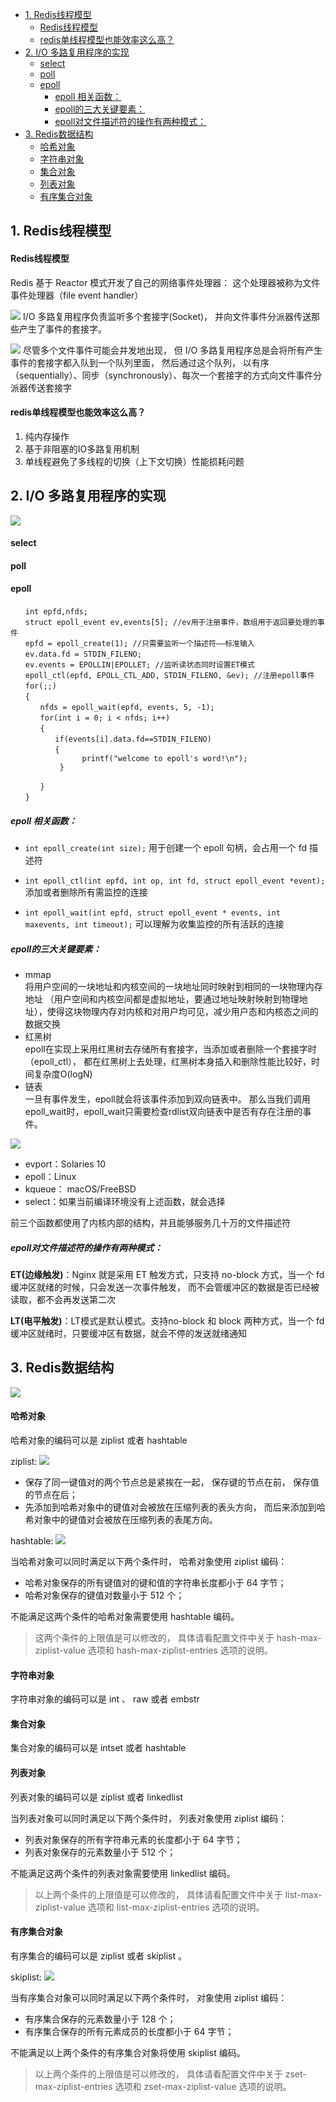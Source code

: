<!-- MarkdownTOC levels="1,2,3,4,5" autolink="true"  style="unordered" -->

- [1. Redis线程模型](#1-redis%E7%BA%BF%E7%A8%8B%E6%A8%A1%E5%9E%8B)
	- [Redis线程模型](#redis%E7%BA%BF%E7%A8%8B%E6%A8%A1%E5%9E%8B)
	- [redis单线程模型也能效率这么高？](#redis%E5%8D%95%E7%BA%BF%E7%A8%8B%E6%A8%A1%E5%9E%8B%E4%B9%9F%E8%83%BD%E6%95%88%E7%8E%87%E8%BF%99%E4%B9%88%E9%AB%98%EF%BC%9F)
- [2. I/O 多路复用程序的实现](#2-io-%E5%A4%9A%E8%B7%AF%E5%A4%8D%E7%94%A8%E7%A8%8B%E5%BA%8F%E7%9A%84%E5%AE%9E%E7%8E%B0)
	- [select](#select)
	- [poll](#poll)
	- [epoll](#epoll)
		- [epoll 相关函数：](#epoll-%E7%9B%B8%E5%85%B3%E5%87%BD%E6%95%B0%EF%BC%9A)
		- [epoll的三大关键要素：](#epoll%E7%9A%84%E4%B8%89%E5%A4%A7%E5%85%B3%E9%94%AE%E8%A6%81%E7%B4%A0%EF%BC%9A)
		- [epoll对文件描述符的操作有两种模式：](#epoll%E5%AF%B9%E6%96%87%E4%BB%B6%E6%8F%8F%E8%BF%B0%E7%AC%A6%E7%9A%84%E6%93%8D%E4%BD%9C%E6%9C%89%E4%B8%A4%E7%A7%8D%E6%A8%A1%E5%BC%8F%EF%BC%9A)
- [3. Redis数据结构](#3-redis%E6%95%B0%E6%8D%AE%E7%BB%93%E6%9E%84)
	- [哈希对象](#%E5%93%88%E5%B8%8C%E5%AF%B9%E8%B1%A1)
	- [字符串对象](#%E5%AD%97%E7%AC%A6%E4%B8%B2%E5%AF%B9%E8%B1%A1)
	- [集合对象](#%E9%9B%86%E5%90%88%E5%AF%B9%E8%B1%A1)
	- [列表对象](#%E5%88%97%E8%A1%A8%E5%AF%B9%E8%B1%A1)
	- [有序集合对象](#%E6%9C%89%E5%BA%8F%E9%9B%86%E5%90%88%E5%AF%B9%E8%B1%A1)

<!-- /MarkdownTOC -->



## 1. Redis线程模型
#### Redis线程模型

Redis 基于 Reactor 模式开发了自己的网络事件处理器： 这个处理器被称为文件事件处理器（file event handler）

![](./img/redis1.png)
I/O 多路复用程序负责监听多个套接字(Socket)， 并向文件事件分派器传送那些产生了事件的套接字。

![](./img/2.png)
尽管多个文件事件可能会并发地出现， 但 I/O 多路复用程序总是会将所有产生事件的套接字都入队到一个队列里面，
然后通过这个队列， 以有序（sequentially）、同步（synchronously）、每次一个套接字的方式向文件事件分派器传送套接字


#### redis单线程模型也能效率这么高？

1. 纯内存操作
2. 基于非阻塞的IO多路复用机制
3. 单线程避免了多线程的切换（上下文切换）性能损耗问题


## 2. I/O 多路复用程序的实现

![](./img/3.png)

#### select

#### poll

#### epoll

```
　　int epfd,nfds;
　　struct epoll_event ev,events[5]; //ev用于注册事件，数组用于返回要处理的事件
　　epfd = epoll_create(1); //只需要监听一个描述符——标准输入
　　ev.data.fd = STDIN_FILENO;
　　ev.events = EPOLLIN|EPOLLET; //监听读状态同时设置ET模式
　　epoll_ctl(epfd, EPOLL_CTL_ADD, STDIN_FILENO, &ev); //注册epoll事件
　　for(;;)
　　{
　　　　nfds = epoll_wait(epfd, events, 5, -1);
　　　　for(int i = 0; i < nfds; i++)
　　　　{
　　　　　　if(events[i].data.fd==STDIN_FILENO)
　　　　　　{　　
                printf("welcome to epoll's word!\n");
           }

　　　　}
　　}

```

##### epoll 相关函数：
- `int epoll_create(int size);`
用于创建一个 epoll 句柄，会占用一个 fd 描述符
 
- `int epoll_ctl(int epfd, int op, int fd, struct epoll_event *event);`
添加或者删除所有需监控的连接
 
- `int epoll_wait(int epfd, struct epoll_event * events, int maxevents, int timeout);`
可以理解为收集监控的所有活跃的连接

##### epoll的三大关键要素：

- mmap   
  将用户空间的一块地址和内核空间的一块地址同时映射到相同的一块物理内存地址
  （用户空间和内核空间都是虚拟地址，要通过地址映射映射到物理地址），使得这块物理内存对内核和对用户均可见，减少用户态和内核态之间的数据交换
- 红黑树   
  epoll在实现上采用红黑树去存储所有套接字，当添加或者删除一个套接字时（epoll_ctl），
  都在红黑树上去处理，红黑树本身插入和删除性能比较好，时间复杂度O(logN)
- 链表   
  一旦有事件发生，epoll就会将该事件添加到双向链表中。
  那么当我们调用epoll_wait时，epoll_wait只需要检查rdlist双向链表中是否有存在注册的事件。
  
![](./img/io.png)

- evport：Solaries 10
- epoll：Linux
- kqueue： macOS/FreeBSD
- select：如果当前编译环境没有上述函数，就会选择

前三个函数都使用了内核内部的结构，并且能够服务几十万的文件描述符


##### epoll对文件描述符的操作有两种模式：

**ET(边缘触发)**：Nginx 就是采用 ET 触发方式，只支持 no-block 方式，当一个 fd 缓冲区就绪的时候，只会发送一次事件触发， 而不会管缓冲区的数据是否已经被读取，都不会再发送第二次

**LT(电平触发)**：LT模式是默认模式。支持no-block 和 block 两种方式，当一个 fd 缓冲区就绪时，只要缓冲区有数据，就会不停的发送就绪通知


## 3. Redis数据结构

![](./img/data.png)

#### 哈希对象  
哈希对象的编码可以是 ziplist 或者 hashtable

ziplist: 
![](./img/ziplist.png)

- 保存了同一键值对的两个节点总是紧挨在一起， 保存键的节点在前， 保存值的节点在后；
- 先添加到哈希对象中的键值对会被放在压缩列表的表头方向， 而后来添加到哈希对象中的键值对会被放在压缩列表的表尾方向。

hashtable:
![](./img/hashtable.png)

当哈希对象可以同时满足以下两个条件时， 哈希对象使用 ziplist 编码：

- 哈希对象保存的所有键值对的键和值的字符串长度都小于 64 字节；
- 哈希对象保存的键值对数量小于 512 个；

不能满足这两个条件的哈希对象需要使用 hashtable 编码。
 
> 这两个条件的上限值是可以修改的， 具体请看配置文件中关于 hash-max-ziplist-value 选项和 hash-max-ziplist-entries 选项的说明。

#### 字符串对象
字符串对象的编码可以是 int 、 raw 或者 embstr

#### 集合对象
集合对象的编码可以是 intset 或者 hashtable

#### 列表对象
列表对象的编码可以是 ziplist 或者 linkedlist

当列表对象可以同时满足以下两个条件时， 列表对象使用 ziplist 编码：

- 列表对象保存的所有字符串元素的长度都小于 64 字节；
- 列表对象保存的元素数量小于 512 个；

不能满足这两个条件的列表对象需要使用 linkedlist 编码。
> 以上两个条件的上限值是可以修改的， 具体请看配置文件中关于 list-max-ziplist-value 选项和 list-max-ziplist-entries 选项的说明。


#### 有序集合对象
有序集合的编码可以是 ziplist 或者 skiplist 。

skiplist: 
![](./img/skipList.png)

当有序集合对象可以同时满足以下两个条件时， 对象使用 ziplist 编码：

- 有序集合保存的元素数量小于 128 个；
- 有序集合保存的所有元素成员的长度都小于 64 字节；
 
不能满足以上两个条件的有序集合对象将使用 skiplist 编码。

> 以上两个条件的上限值是可以修改的， 具体请看配置文件中关于 zset-max-ziplist-entries 选项和 zset-max-ziplist-value 选项的说明。
